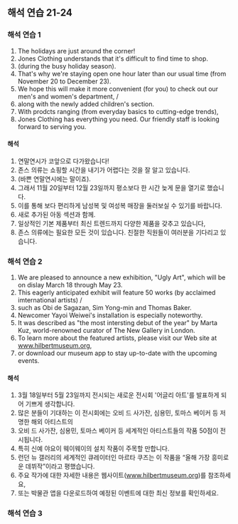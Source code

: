 ## 해석 연습 21-24
### 해석 연습 1
1. The holidays are just around the corner!
2. Jones Clothing understands that it's difficult to find time to shop.
3. (during the busy holiday season).
4. That's why we're staying open one hour later than our usual time (from November 20 to December 23).
5. We hope this will make it more convenient (for you) to check out our men's and women's department, /
6. along with the newly added children's section.
7. With prodcts ranging (from everyday basics to cutting-edge trends),
8. Jones Clothing has everything you need. Our friendly staff is looking forward to serving you.

#### 해석
1. 연말연시가 코앞으로 다가왔습니다!
2. 존스 의류는 쇼핑할 시간을 내기가 어렵다는 것을 잘 알고 있습니다.
3. (바쁜 연말연시에는 말이죠).
4. 그래서 11월 20일부터 12월 23일까지 평소보다 한 시간 늦게 문을 열기로 했습니다.
5. 이를 통해 보다 편리하게 남성복 및 여성복 매장을 둘러보실 수 있기를 바랍니다.
6. 새로 추가된 아동 섹션과 함께.
7. 일상적인 기본 제품부터 최신 트렌드까지 다양한 제품을 갖추고 있습니다,
8. 존스 의류에는 필요한 모든 것이 있습니다. 친절한 직원들이 여러분을 기다리고 있습니다.

### 해석 연습 2
1. We are pleased to announce a new exhibition, "Ugly Art", which will be on dislay March 18 through May 23.
2. This eagerly anticipated exhibit will feature 50 works (by acclaimed imternational artists) /
3. such as Obi de Sagazan, Sim Yong-min and Thomas Baker.
4. Newcomer Yayoi Weiwei's installation is especially noteworthy.
5. It was described as "the most intersting debut of the year" by Marta Kuz, world-renowned curator of The New Gallery in London.
6. To learn more about the featured artists, please visit our Web site at www.hilbertmuseum.org,
7. or download our museum app to stay up-to-date with the upcoming events.

#### 해석
1. 3월 18일부터 5월 23일까지 전시되는 새로운 전시회 '어글리 아트'를 발표하게 되어 기쁘게 생각합니다.
2. 많은 분들이 기대하는 이 전시회에는 오비 드 사가잔, 심용민, 토마스 베이커 등 저명한 해외 아티스트의
3. 오비 드 사가잔, 심용민, 토마스 베이커 등 세계적인 아티스트들의 작품 50점이 전시됩니다.
4. 특히 신예 야요이 웨이웨이의 설치 작품이 주목할 만합니다.
5. 런던 뉴 갤러리의 세계적인 큐레이터인 마르타 쿠즈는 이 작품을 “올해 가장 흥미로운 데뷔작”이라고 평했습니다.
6. 주요 작가에 대한 자세한 내용은 웹사이트(www.hilbertmuseum.org)를 참조하세요,
7. 또는 박물관 앱을 다운로드하여 예정된 이벤트에 대한 최신 정보를 확인하세요.

### 해석 연습 3
